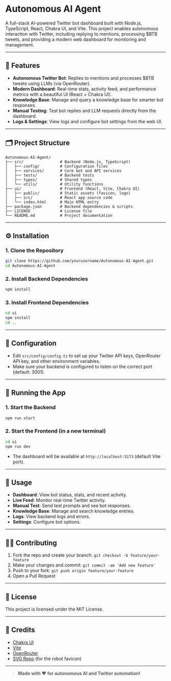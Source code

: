 # Autonomous AI Agent

A full-stack AI-powered Twitter bot dashboard built with Node.js, TypeScript, React, Chakra UI, and Vite. This project enables autonomous interaction with Twitter, including replying to mentions, processing $BTB tweets, and providing a modern web dashboard for monitoring and management.

---

## 🚀 Features
- **Autonomous Twitter Bot**: Replies to mentions and processes $BTB tweets using LLMs (via OpenRouter).
- **Modern Dashboard**: Real-time stats, activity feed, and performance metrics with a beautiful UI (React + Chakra UI).
- **Knowledge Base**: Manage and query a knowledge base for smarter bot responses.
- **Manual Testing**: Test bot replies and LLM requests directly from the dashboard.
- **Logs & Settings**: View logs and configure bot settings from the web UI.

---

## 🗂️ Project Structure
```
Autonomous-AI-Agent/
├── src/                # Backend (Node.js, TypeScript)
│   ├── config/         # Configuration files
│   ├── services/       # Core bot and API services
│   ├── tests/          # Backend tests
│   ├── types/          # Shared types
│   └── utils/          # Utility functions
├── ui/                 # Frontend (React, Vite, Chakra UI)
│   ├── public/         # Static assets (favicon, logo)
│   ├── src/            # React app source code
│   └── index.html      # Main HTML entry
├── package.json        # Backend dependencies & scripts
├── LICENSE             # License file
└── README.md           # Project documentation
```

---

## ⚙️ Installation

### 1. Clone the Repository
```bash
git clone https://github.com/yourusername/Autonomous-AI-Agent.git
cd Autonomous-AI-Agent
```

### 2. Install Backend Dependencies
```bash
npm install
```

### 3. Install Frontend Dependencies
```bash
cd ui
npm install
cd ..
```

---

## 🔑 Configuration
- Edit `src/config/config.ts` to set up your Twitter API keys, OpenRouter API key, and other environment variables.
- Make sure your backend is configured to listen on the correct port (default: 3001).

---

## 🏃 Running the App

### 1. Start the Backend
```bash
npm run start
```

### 2. Start the Frontend (in a new terminal)
```bash
cd ui
npm run dev
```
- The dashboard will be available at `http://localhost:5173` (default Vite port).

---

## 🧩 Usage
- **Dashboard**: View bot status, stats, and recent activity.
- **Live Feed**: Monitor real-time Twitter activity.
- **Manual Test**: Send test prompts and see bot responses.
- **Knowledge Base**: Manage and search knowledge entries.
- **Logs**: View backend logs and errors.
- **Settings**: Configure bot options.

---

## 🧑‍💻 Contributing
1. Fork the repo and create your branch: `git checkout -b feature/your-feature`
2. Make your changes and commit: `git commit -am 'Add new feature'`
3. Push to your fork: `git push origin feature/your-feature`
4. Open a Pull Request

---

## 📄 License
This project is licensed under the MIT License.

---

## 🙏 Credits
- [Chakra UI](https://chakra-ui.com/)
- [Vite](https://vitejs.dev/)
- [OpenRouter](https://openrouter.ai/)
- [SVG Repo](https://www.svgrepo.com/) (for the robot favicon)

---

> **Made with ❤️ for autonomous AI and Twitter automation!**
